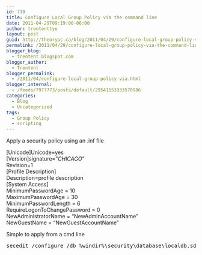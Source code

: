 ```yaml
---
id: 710
title: Configure Local Group Policy via the command line
date: 2011-04-29T09:19:00-06:00
author: trententtye
layout: post
guid: http://theorypc.ca/blog/2011/04/29/configure-local-group-policy-via-the-command-line/
permalink: /2011/04/29/configure-local-group-policy-via-the-command-line/
blogger_blog:
  - trentent.blogspot.com
blogger_author:
  - Trentent
blogger_permalink:
  - /2011/04/configure-local-group-policy-via.html
blogger_internal:
  - /feeds/7977773/posts/default/29541153333570986
categories:
  - Blog
  - Uncategorized
tags:
  - Group Policy
  - scripting
---
```

Apply a security policy using an .inf file

[Unicode]Unicode=yes  
[Version]signature=&#8221;$CHICAGO$&#8221;  
Revision=1  
[Profile Description]  
Description=profile description  
[System Access]  
MinimumPasswordAge = 10  
MaximumPasswordAge = 30  
MinimumPasswordLength = 6  
RequireLogonToChangePassword = 0  
NewAdministratorName = &#8220;NewAdminAccountName&#8221;  
NewGuestName = &#8220;NewGuestAccountName&#8221;

Simple to apply from a cmd line

<pre class="lang:default decode:true ">secedit /configure /db %windir%\security\database\localdb.sdb /cfg %systemdrive%\install\local\policy\policyname.inf /verbose</pre>

&nbsp;

<!-- AddThis Advanced Settings generic via filter on the_content -->

<!-- AddThis Share Buttons generic via filter on the_content -->